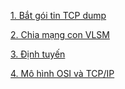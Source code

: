 [1. Bắt gói tin TCP dump](docs/Bắt_gói_tin_TCP_dump.txt)

[2. Chia mạng con VLSM](docs/Chia_mạng_con_VLSM.txt)

[3. Định tuyến](docs/Định_tuyến.txt)

[4. Mô hình OSI và TCP/IP](docs/Mô_hình_OSI_và_TCP_IP.txt)